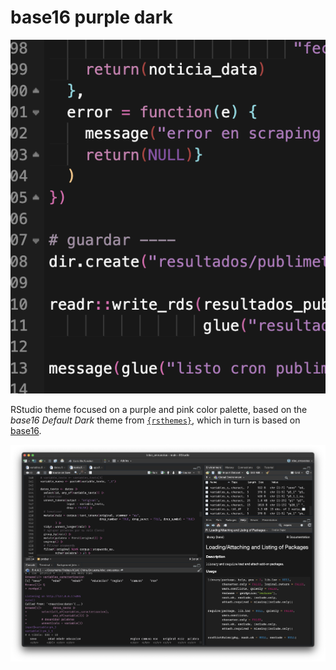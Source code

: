 # base16 purple dark

![](pantallazo_chico.png)

RStudio theme focused on a purple and pink color palette, based on the _base16 Default Dark_ theme from [`{rsthemes}`](https://github.com/gadenbuie/rsthemes?tab=readme-ov-file), which in turn is based on [base16](https://github.com/chriskempson/base16).

![](pantallazo_2.png)
